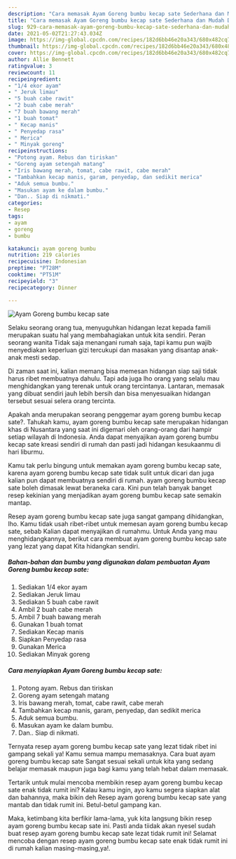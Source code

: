 ```yaml
---
description: "Cara memasak Ayam Goreng bumbu kecap sate Sederhana dan Mudah Dibuat"
title: "Cara memasak Ayam Goreng bumbu kecap sate Sederhana dan Mudah Dibuat"
slug: 929-cara-memasak-ayam-goreng-bumbu-kecap-sate-sederhana-dan-mudah-dibuat
date: 2021-05-02T21:27:43.034Z
image: https://img-global.cpcdn.com/recipes/182d6bb46e20a343/680x482cq70/ayam-goreng-bumbu-kecap-sate-foto-resep-utama.jpg
thumbnail: https://img-global.cpcdn.com/recipes/182d6bb46e20a343/680x482cq70/ayam-goreng-bumbu-kecap-sate-foto-resep-utama.jpg
cover: https://img-global.cpcdn.com/recipes/182d6bb46e20a343/680x482cq70/ayam-goreng-bumbu-kecap-sate-foto-resep-utama.jpg
author: Allie Bennett
ratingvalue: 3
reviewcount: 11
recipeingredient:
- "1/4 ekor ayam"
- " Jeruk limau"
- "5 buah cabe rawit"
- "2 buah cabe merah"
- "7 buah bawang merah"
- "1 buah tomat"
- " Kecap manis"
- " Penyedap rasa"
- " Merica"
- " Minyak goreng"
recipeinstructions:
- "Potong ayam. Rebus dan tiriskan"
- "Goreng ayam setengah matang"
- "Iris bawang merah, tomat, cabe rawit, cabe merah"
- "Tambahkan kecap manis, garam, penyedap, dan sedikit merica"
- "Aduk semua bumbu."
- "Masukan ayam ke dalam bumbu."
- "Dan.. Siap di nikmati."
categories:
- Resep
tags:
- ayam
- goreng
- bumbu

katakunci: ayam goreng bumbu 
nutrition: 219 calories
recipecuisine: Indonesian
preptime: "PT28M"
cooktime: "PT51M"
recipeyield: "3"
recipecategory: Dinner

---
```



![Ayam Goreng bumbu kecap sate](https://img-global.cpcdn.com/recipes/182d6bb46e20a343/680x482cq70/ayam-goreng-bumbu-kecap-sate-foto-resep-utama.jpg)

Selaku seorang orang tua, menyuguhkan hidangan lezat kepada famili merupakan suatu hal yang membahagiakan untuk kita sendiri. Peran seorang  wanita Tidak saja menangani rumah saja, tapi kamu pun wajib menyediakan keperluan gizi tercukupi dan masakan yang disantap anak-anak mesti sedap.

Di zaman  saat ini, kalian memang bisa memesan hidangan siap saji tidak harus ribet membuatnya dahulu. Tapi ada juga lho orang yang selalu mau menghidangkan yang terenak untuk orang tercintanya. Lantaran, memasak yang dibuat sendiri jauh lebih bersih dan bisa menyesuaikan hidangan tersebut sesuai selera orang tercinta. 



Apakah anda merupakan seorang penggemar ayam goreng bumbu kecap sate?. Tahukah kamu, ayam goreng bumbu kecap sate merupakan hidangan khas di Nusantara yang saat ini digemari oleh orang-orang dari hampir setiap wilayah di Indonesia. Anda dapat menyajikan ayam goreng bumbu kecap sate kreasi sendiri di rumah dan pasti jadi hidangan kesukaanmu di hari liburmu.

Kamu tak perlu bingung untuk memakan ayam goreng bumbu kecap sate, karena ayam goreng bumbu kecap sate tidak sulit untuk dicari dan juga kalian pun dapat membuatnya sendiri di rumah. ayam goreng bumbu kecap sate boleh dimasak lewat beraneka cara. Kini pun telah banyak banget resep kekinian yang menjadikan ayam goreng bumbu kecap sate semakin mantap.

Resep ayam goreng bumbu kecap sate juga sangat gampang dihidangkan, lho. Kamu tidak usah ribet-ribet untuk memesan ayam goreng bumbu kecap sate, sebab Kalian dapat menyajikan di rumahmu. Untuk Anda yang mau menghidangkannya, berikut cara membuat ayam goreng bumbu kecap sate yang lezat yang dapat Kita hidangkan sendiri.

<!--inarticleads1-->

##### Bahan-bahan dan bumbu yang digunakan dalam pembuatan Ayam Goreng bumbu kecap sate:

1. Sediakan 1/4 ekor ayam
1. Sediakan  Jeruk limau
1. Sediakan 5 buah cabe rawit
1. Ambil 2 buah cabe merah
1. Ambil 7 buah bawang merah
1. Gunakan 1 buah tomat
1. Sediakan  Kecap manis
1. Siapkan  Penyedap rasa
1. Gunakan  Merica
1. Sediakan  Minyak goreng




<!--inarticleads2-->

##### Cara menyiapkan Ayam Goreng bumbu kecap sate:

1. Potong ayam. Rebus dan tiriskan
1. Goreng ayam setengah matang
1. Iris bawang merah, tomat, cabe rawit, cabe merah
1. Tambahkan kecap manis, garam, penyedap, dan sedikit merica
1. Aduk semua bumbu.
1. Masukan ayam ke dalam bumbu.
1. Dan.. Siap di nikmati.




Ternyata resep ayam goreng bumbu kecap sate yang lezat tidak ribet ini gampang sekali ya! Kamu semua mampu memasaknya. Cara buat ayam goreng bumbu kecap sate Sangat sesuai sekali untuk kita yang sedang belajar memasak maupun juga bagi kamu yang telah hebat dalam memasak.

Tertarik untuk mulai mencoba membikin resep ayam goreng bumbu kecap sate enak tidak rumit ini? Kalau kamu ingin, ayo kamu segera siapkan alat dan bahannya, maka bikin deh Resep ayam goreng bumbu kecap sate yang mantab dan tidak rumit ini. Betul-betul gampang kan. 

Maka, ketimbang kita berfikir lama-lama, yuk kita langsung bikin resep ayam goreng bumbu kecap sate ini. Pasti anda tiidak akan nyesel sudah buat resep ayam goreng bumbu kecap sate lezat tidak rumit ini! Selamat mencoba dengan resep ayam goreng bumbu kecap sate enak tidak rumit ini di rumah kalian masing-masing,ya!.

